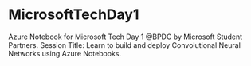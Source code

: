 # MicrosoftTechDay1
Azure Notebook for Microsoft Tech Day 1 @BPDC by Microsoft Student Partners. Session Title: Learn to build and deploy Convolutional Neural Networks using Azure Notebooks. 
